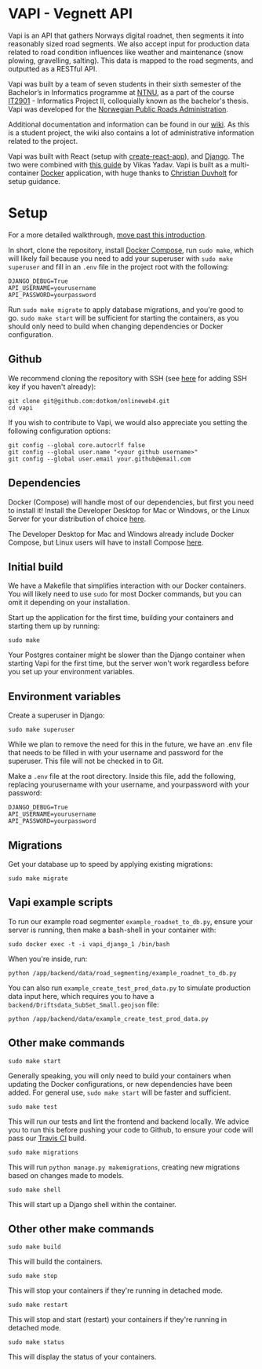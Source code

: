 # VAPI - Vegnett API

Vapi is an API that gathers Norways digital roadnet, then segments it into reasonably sized road segments. We also accept input for production data related to road condition influences like weather and maintenance (snow plowing, gravelling, salting). This data is mapped to the road segments, and outputted as a RESTful API.

Vapi was built by a team of seven students in their sixth semester of the Bachelor’s in Informatics programme at [NTNU](https://www.ntnu.edu/), as a part of the course [IT2901](https://www.ntnu.edu/studies/courses/IT2901) - Informatics Project II, colloquially known as the bachelor's thesis. Vapi was developed for the [Norwegian Public Roads Administration](https://www.vegvesen.no/en/home).

Additional documentation and information can be found in our [wiki](https://github.com/it2901-24-2018/vapi/wiki). As this is a student project, the wiki also contains a lot of administrative information related to the project. 

Vapi was built with React (setup with [create-react-app](https://github.com/facebook/create-react-app)), and [Django](https://www.djangoproject.com/). The two were combined with [this guide](http://v1k45.com/blog/modern-django-part-1-setting-up-django-and-react/) by Vikas Yadav. Vapi is built as a multi-container [Docker](https://www.docker.com/) application, with huge thanks to [Christian Duvholt](https://github.com/duvholt) for setup guidance.

# Setup

For a more detailed walkthrough, [move past this introduction](#github).

In short, clone the repository, install [Docker Compose](https://docs.docker.com/compose/install/), run `sudo make`, which will likely fail because you need to add your superuser with `sudo make superuser` and fill in an `.env` file in the project root with the following:

```
DJANGO_DEBUG=True
API_USERNAME=yourusername
API_PASSWORD=yourpassword
```

Run `sudo make migrate` to apply database migrations, and you're good to go. `sudo make start` will be sufficient for starting the containers, as you should only need to build when changing dependencies or Docker configuration.

## Github

We recommend cloning the repository with SSH (see [here](https://help.github.com/articles/connecting-to-github-with-ssh/) for adding SSH key if you haven't already):

```
git clone git@github.com:dotkom/onlineweb4.git
cd vapi
```

If you wish to contribute to Vapi, we would also appreciate you setting the following configuration options:

```
git config --global core.autocrlf false
git config --global user.name "<your github username>"
git config --global user.email your.github@email.com
```

## Dependencies

Docker (Compose) will handle most of our dependencies, but first you need to install it! Install the Developer Desktop for Mac or Windows, or the Linux Server for your distribution of choice [here](https://www.docker.com/community-edition).

The Developer Desktop for Mac and Windows already include Docker Compose, but Linux users will have to install Compose [here](https://docs.docker.com/compose/install/).

## Initial build
We have a Makefile that simplifies interaction with our Docker containers. You will likely need to use `sudo` for most Docker commands, but you can omit it depending on your installation.

Start up the application for the first time, building your containers and starting them up by running:

`sudo make`

Your Postgres container might be slower than the Django container when starting Vapi for the first time, but the server won't work regardless before you set up your environment variables.

## Environment variables

Create a superuser in Django:

`sudo make superuser`

While we plan to remove the need for this in the future, we have an .env file that needs to be filled in with your username and password for the superuser. This file will not be checked in to Git.

Make a `.env` file at the root directory. Inside this file, add the following, replacing yourusername with your username, and yourpassword with your password:

```
DJANGO_DEBUG=True
API_USERNAME=yourusername
API_PASSWORD=yourpassword
```

## Migrations

Get your database up to speed by applying existing migrations:

`sudo make migrate`

## Vapi example scripts

To run our example road segmenter `example_roadnet_to_db.py`, ensure your server is running, then make a bash-shell in your container with:

`sudo docker exec -t -i vapi_django_1 /bin/bash`

When you're inside, run:

`python /app/backend/data/road_segmenting/example_roadnet_to_db.py`

You can also run `example_create_test_prod_data.py` to simulate production data input here, which requires you to have a `backend/Driftsdata_SubSet_Small.geojson` file:

`python /app/backend/data/example_create_test_prod_data.py`

## Other make commands

`sudo make start`

Generally speaking, you will only need to build your containers when updating the Docker configurations, or new dependencies have been added. For general use, `sudo make start` will be faster and sufficient.

`sudo make test`

This will run our tests and lint the frontend and backend locally. We advice you to run this before pushing your code to Github, to ensure your code will pass our [Travis CI](https://travis-ci.org) build.

`sudo make migrations`

This will run `python manage.py makemigrations`, creating new migrations based on changes made to models.

`sudo make shell`

This will start up a Django shell within the container.

## Other other make commands

`sudo make build`

This will build the containers.

`sudo make stop`

This will stop your containers if they're running in detached mode.

`sudo make restart`

This will stop and start (restart) your containers if they're running in detached mode.

`sudo make status`

This will display the status of your containers.
